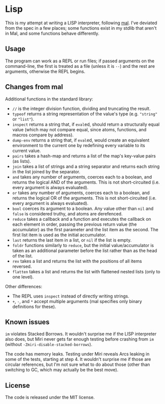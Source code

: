 # Lisp

This is my attempt at writing a LISP interpreter, following [mal](https://github.com/kanaka/mal). I've deviated from the spec in a few places; some functions exist in my stdlib that aren't in Mal, and some functions behave differently.

## Usage

The program can work as a REPL or run files; if passed arguments on the command-line, the first is treated as a file (unless it is `--`) and the rest are arguments, otherwise the REPL begins.

## Changes from mal

Additional functions in the standard library:

- `//` is the integer division function, dividing and truncating the result.
- `typeof` returns a string representation of the value's type (e.g. `"string"` or `"list"`).
- `inspect` returns a string that, if `eval`ed, should return a structurally equal value (which may not compare equal, since atoms, functions, and macros compare by address).
- `dump-env` returns a string that, if `eval`ed, would create an equivalent environment to the current one by redefining every variable to its current value.
- `pairs` takes a hash-map and returns a list of the map's key-value pairs (as lists).
- `join` takes a list of strings and a string separator and returns each string in the list joined by the separator.
- `and` takes any number of arguments, coerces each to a boolean, and returns the logical AND of the arguments. This is not short-circuited (i.e. every argument is always evaluated).
- `or` takes any number of arguments, coerces each to a boolean, and returns the logical OR of the arguments. This is not short-circuited (i.e. every argument is always evaluated).
- `bool` coerces its argument to a boolean. Any value other than `nil` and `false` is considered truthy, and atoms are derefenced.
- `reduce` takes a callback and a function and executes the callback on each element in order, passing the previous return value (the accumulator) as the first parameter and the list item as the second. The first list item is used as the initial accumulator.
- `last` returns the last item in a list, or `nil` if the list is empty.
- `foldr` functions similarly to `reduce`, but the initial value/accumulator is taken as an additional parameter before the list rather than as the head of the list.
- `rev` takes a list and returns the list with the positions of all items reversed.
- `flatten` takes a list and returns the list with flattened nested lists (only to one level).

Other differences:

- The REPL uses `inspect` instead of directly writing strings.
- `+`, `-`, and `*` accept multiple arguments (mal specifies only binary definitions for these).

## Known issues

`im` violates Stacked Borrows. It wouldn't surprise me if the LISP interpreter also does, but Miri never gets far enough testing before crashing from `im` (without `-Zmiri-disable-stacked-borrows`).

The code has memory leaks. Testing under Miri reveals Arcs leaking in some of the tests, starting at step 4. It wouldn't surprise me if those are circular references, but I'm not sure what to do about those (other than switching to GC, which may actually be the best move).

## License

The code is released under the MIT license.
